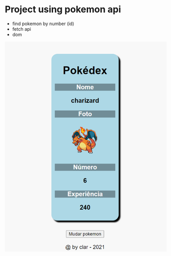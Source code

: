 # Project using pokemon api

- find pokemon by number (id)
- fetch api
- dom

<img src="https://github.com/clarcolaco/pokedex_fetchapi/blob/main/img/number.PNG?raw=true" alt="ex">

